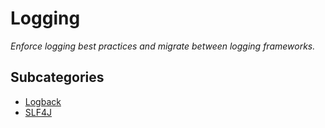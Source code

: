 # Logging

_Enforce logging best practices and migrate between logging frameworks._

## Subcategories

* [Logback](/reference/recipes/java/logging/logback)
* [SLF4J](/reference/recipes/java/logging/slf4j)


